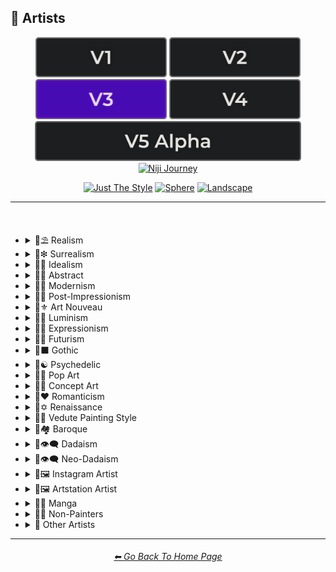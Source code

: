 <h2>📔 Artists</h2>

<div align="center">

[<img src="/Images/Repo_Parts/Buttons/Version_Buttons/button_version_V1_inactive.webp?raw=true" alt="MidJourney V1" height="64" />](/Pages/MJ_V1/Style_Pages/Sphere/Artists.md)
[<img src="/Images/Repo_Parts/Buttons/Version_Buttons/button_version_V2_inactive.webp?raw=true" alt="MidJourney V2" height="64" />](/Pages/MJ_V2/Style_Pages/Landscape/Artists.md)
[<img src="/Images/Repo_Parts/Buttons/Version_Buttons/button_version_V3_active.webp?raw=true" alt="MidJourney V3" height="64" />](/Pages/MJ_V3/Style_Pages/Landscape/Artists.md)
[<img src="/Images/Repo_Parts/Buttons/Version_Buttons/button_version_V4_inactive.webp?raw=true" alt="MidJourney V4" height="64" />](/Pages/MJ_V4/Style_Pages/Landscape/Artists.md)
<br>
[<img src="/Images/Repo_Parts/Buttons/Version_Buttons/button_version_V5_Alpha_inactive_half.webp?raw=true" alt="MidJourney V5" height="64" />](/Pages/MJ_V5/Style_Pages/Just_The_Style/Artists.md)
[<img src="/Images/Repo_Parts/Buttons/Version_Buttons/button_version_niji_inactive_half.webp?raw=true" alt="Niji Journey" height="64" />](/Pages/Niji_Journey/Niji_V4/Style_Pages/Artists.md)

[<img src="/Images/Repo_Parts/Buttons/Image_Type_Buttons/button_just_the_style_inactive.webp?raw=true" alt="Just The Style" width="140.5" />](/Pages/MJ_V3/Style_Pages/Just_The_Style/Artists.md)
[<img src="/Images/Repo_Parts/Buttons/Image_Type_Buttons/button_sphere_inactive.webp?raw=true" alt="Sphere" width="140.5" />](/Pages/MJ_V3/Style_Pages/Sphere/Artists.md)
[<img src="/Images/Repo_Parts/Buttons/Image_Type_Buttons/button_landscape_active.webp?raw=true" alt="Landscape" width="140.5" />](/Pages/MJ_V3/Style_Pages/Landscape/Artists.md)

</div>

<hr>
<br>

- <details><summary>📔⛱ Realism</summary><p><div align="center">

	| Painting By Ivan Shishkin | Painting By Zdzislaw Beksinski |
	| :-: | :-: |
	| <img src="/Images/MJ_V3/MidJourney_Styles_(landscape)/Artists/landscape_Painting_by_Ivan_Shishkin.webp?raw=true" width="256" /> | <img src="/Images/MJ_V3/MidJourney_Styles_(landscape)/Artists/landscape_Painting_by_Zdzislaw_Beksinski.webp?raw=true" width="256" /> |
	
	<br>
	
	| Art by James Gurney | Painting By Claude Lorrain | Painting By Edward Hopper |
	| :-: | :-: | :-: |
	| <img src="/Images/MJ_V3/MidJourney_Styles_(landscape)/Wave_10/landscape_Art_by_James_Gurney.webp?raw=true" width="256" /> | <img src="/Images/MJ_V3/MidJourney_Styles_(landscape)/Artists/landscape_Painting_by_Claude_Lorrain.webp?raw=true" width="256" /> | <img src="/Images/MJ_V3/MidJourney_Styles_(landscape)/Artists/landscape_Painting_by_Edward_Hopper.webp?raw=true" width="256" /> |

	<br>
	
	| Painted By Adolph Menzel | Painted By Alexei Savrasov | Painted By Andrew Wyeth |
	| :-: | :-: | :-: |
	| <img src="/Images/MJ_V3/MidJourney_Styles_(landscape)/Artists/landscape_Painted_By_Adolph_Menzel.webp?raw=true" width="256" /> | <img src="/Images/MJ_V3/MidJourney_Styles_(landscape)/Artists/landscape_Painted_By_Alexei_Savrasov.webp?raw=true" width="256" /> | <img src="/Images/MJ_V3/MidJourney_Styles_(landscape)/Artists/landscape_Painted_By_Andrew_Wyeth.webp?raw=true" width="256" /> |

	<br>

	| Painting By Vilhelm Hammershoi |
	| :-: |
	| <img src="/Images/MJ_V3/MidJourney_Styles_(landscape)/Artists/landscape_Painting_by_Vilhelm_Hammershoi.webp?raw=true" width="256" /> |

  </div></p></details>


- <details><summary>📔❇ Surrealism</summary><p><div align="center">

	| Painting By Salvador Dali | Painting By Pablo Picasso | Painted By Andre Masson |
	| :-: | :-: | :-: |
	| <img src="/Images/MJ_V3/MidJourney_Styles_(landscape)/Artists/landscape_Painting_by_Salvador_Dali.webp?raw=true" width="256" /> | <img src="/Images/MJ_V3/MidJourney_Styles_(landscape)/Artists/landscape_Painting_by_Pablo_Picasso.webp?raw=true" width="256" /> | <img src="/Images/MJ_V3/MidJourney_Styles_(landscape)/Artists/landscape_Painted_By_Andre_Masson.webp?raw=true" width="256" /> |
	
	<br>
	
	| Painting By Max Ernst | Painting By Rene Magritte |
	| :-: | :-: |
	| <img src="/Images/MJ_V3/MidJourney_Styles_(landscape)/Artists/landscape_Painting_by_Max_Ernst.webp?raw=true" width="256" /> | <img src="/Images/MJ_V3/MidJourney_Styles_(landscape)/Artists/landscape_Painting_by_Rene_Magritte.webp?raw=true" width="256" /> |

	<br>
	
	| Art By Jim Burns | Art by Vincent Di Fate |
	| :-: | :-: |
	| <img src="/Images/MJ_V3/MidJourney_Styles_(landscape)/Wave_10/landscape_Art_By_Jim_Burns.webp?raw=true" width="256" /> | <img src="/Images/MJ_V3/MidJourney_Styles_(landscape)/Wave_10/landscape_Art_by_Vincent_Di_Fate.webp?raw=true" width="256" /> |

  </div></p></details>
  

- <details><summary>📔🔆 Idealism</summary><p><div align="center">

	| Painting By Jean Delville |
	| :-: |
	| <img src="/Images/MJ_V3/MidJourney_Styles_(landscape)/Artists/landscape_Painting_by_Jean_Delville.webp?raw=true" width="256" /> |

  </div></p></details>


- <details><summary>📔💮 Abstract</summary><p><div align="center">

	| Painting By Wassily Kandinsky | Painting By Marcia Santore |
	| :-: | :-: |
	| <img src="/Images/MJ_V3/MidJourney_Styles_(landscape)/Artists/landscape_Painting_by_Wassily_Kandinsky.webp?raw=true" width="256" /> | <img src="/Images/MJ_V3/MidJourney_Styles_(landscape)/Artists/landscape_Painting_by_Marcia_Santore.webp?raw=true" width="256" /> |

  </div></p></details>


- <details><summary>📔🧬 Modernism</summary><p><div align="center">

	| Painting By Kandinksey | Painting by Paul Cezane |
	| :-: | :-: |
	| <img src="/Images/MJ_V3/MidJourney_Styles_(landscape)/Wave_10/landscape_Painting_By_Kandinksey.webp?raw=true" width="256" /> | <img src="/Images/MJ_V3/MidJourney_Styles_(landscape)/Wave_10/landscape_Painting_by_Paul_Cezane.webp?raw=true" width="256" /> |

	<br>
	
	| Painted By Lawrence Pelton | Painted By Amanda Sage |
    | :-: | :-: |
    | <img src="/Images/MJ_V3/MidJourney_Styles_(landscape)/Artists/landscape_Painted_By_Lawrence_Pelton.webp?raw=true" width="256" /> | <img src="/Images/MJ_V3/MidJourney_Styles_(landscape)/Artists/landscape_Painted_By_Amanda_Sage.webp?raw=true" width="256" /> |

	<br>

    | Painted By Amedeo Modigliani | Art by Henry Moore |
    | :-: | :-: |
    | <img src="/Images/MJ_V3/MidJourney_Styles_(landscape)/Artists/landscape_Painted_By_Amedeo_Modigliani.webp?raw=true" width="256" /> | <img src="/Images/MJ_V3/MidJourney_Styles_(landscape)/Wave_10/landscape_Art_by_Henry_Moore.webp?raw=true" width="256" /> |

  </div></p></details>


- <details><summary>📔➿ Post-Impressionism</summary><p><div align="center">

	| Painting By Van Gogh |
	| :-: |
	| <img src="/Images/MJ_V3/MidJourney_Styles_(landscape)/Artists/landscape_Painting_by_Van_Gogh.webp?raw=true" width="256" /> |

  </div></p></details>


- <details><summary>📔⚜ Art Nouveau</summary><p><div align="center">

	| Painting By Wes Anderson | Painted By Alphonso Mucha | <br>Art By Gustav Klimt<p><div align="center"><i><h6>Added By <a href="https://github.com/brianrhea">Brian Rhea</a></h6></i></p> |
	| :-: | :-: | :-: |
	| <img src="/Images/MJ_V3/MidJourney_Styles_(landscape)/Artists/landscape_Painting_by_Wes_Anderson.webp?raw=true" width="256" /> | <img src="/Images/MJ_V3/MidJourney_Styles_(landscape)/Artists/landscape_Painted_By_Alphonso_Mucha.webp?raw=true" width="256" /> | <img src="/Images/MJ_V3/MidJourney_Styles_(landscape)/Artists/landscape_Art_By_Gustav_Klimt.webp?raw=true" width="256" /> |

  </div></p></details>


- <details><summary>📔🌄 Luminism</summary><p><div align="center">

	| Painting By Albert Bierstadt | Painting By Thomas Kinkade |
	| :-: | :-: |
	| <img src="/Images/MJ_V3/MidJourney_Styles_(landscape)/Artists/landscape_Painting_by_Albert_Bierstadt.webp?raw=true" width="256" /> | <img src="/Images/MJ_V3/MidJourney_Styles_(landscape)/Artists/landscape_Painting_by_Thomas_Kinkade.webp?raw=true" width="256" /> |

  </div></p></details>


- <details><summary>📔🦋 Expressionism</summary><p><div align="center">

    | Painted By Affadi | Painted By Alexej Von Jawlensky | Painted By Alice Neel |
    | :-: | :-: | :-: |
    | <img src="/Images/MJ_V3/MidJourney_Styles_(landscape)/Artists/landscape_Painted_By_Affadi.webp?raw=true" width="256" /> | <img src="/Images/MJ_V3/MidJourney_Styles_(landscape)/Artists/landscape_Painted_By_Alexej_Von_Jawlensky.webp?raw=true" width="256" /> | <img src="/Images/MJ_V3/MidJourney_Styles_(landscape)/Artists/landscape_Painted_By_Alice_Neel.webp?raw=true" width="256" /> |

    <br>

    | Painted By Alyssa Monks | Painted By Alfred Kubin |
    | :-: | :-: |
    | <img src="/Images/MJ_V3/MidJourney_Styles_(landscape)/Artists/landscape_Painted_By_Alyssa_Monks.webp?raw=true" width="256" /> | <img src="/Images/MJ_V3/MidJourney_Styles_(landscape)/Artists/landscape_Painted_By_Alfred_Kubin.webp?raw=true" width="256" /> |

  </div></p></details>


- <details><summary>📔🔳 Futurism</summary><p><div align="center">

	| Painting By David Alabo |
	| :-: |
	| <img src="/Images/MJ_V3/MidJourney_Styles_(landscape)/Artists/landscape_Painting_by_David_Alabo.webp?raw=true" width="256" /> |

  </div></p></details>


- <details><summary>📔⬛ Gothic</summary><p><div align="center">

	| Painted By Anne Stokes | Painting By Gerald Brom |
	| :-: | :-: |
	| <img src="/Images/MJ_V3/MidJourney_Styles_(landscape)/Artists/landscape_Painted_By_Anne_Stokes.webp?raw=true" width="256" /> | <img src="/Images/MJ_V3/MidJourney_Styles_(landscape)/Artists/landscape_Painting_by_Gerald_Brom.webp?raw=true" width="256" /> |

	<br>

	| Painting By Grant Wood | Painted By Albrecht Durer |
	| :-: | :-: |
	| <img src="/Images/MJ_V3/MidJourney_Styles_(landscape)/Artists/landscape_Painting_by_Grant_Wood.webp?raw=true" width="256" /> | <img src="/Images/MJ_V3/MidJourney_Styles_(landscape)/Artists/landscape_Painted_By_Albrecht_Durer.webp?raw=true" width="256" /> |

  </div></p></details>


- <details><summary>📔☯ Psychedelic</summary><p><div align="center">

	| Painting By Alex Grey | Painting By Dan Mumford |
	| :-: | :-: |
	| <img src="/Images/MJ_V3/MidJourney_Styles_(landscape)/Artists/landscape_Painting_by_Alex_Grey.webp?raw=true" width="256" /> | <img src="/Images/MJ_V3/MidJourney_Styles_(landscape)/Artists/landscape_Painting_by_Dan_Mumford.webp?raw=true" width="256" /> |

  </div></p></details>


- <details><summary>📔🔴 Pop Art</summary><p><div align="center">

	| Painted By Andy Warhol | Painting By David Hockney |
	| :-: | :-: |
	| <img src="/Images/MJ_V3/MidJourney_Styles_(landscape)/Artists/landscape_Painted_by_Andy_Warhol.webp?raw=true" width="256" /> | <img src="/Images/MJ_V3/MidJourney_Styles_(landscape)/Artists/landscape_Painting_by_David_Hockney.webp?raw=true" width="256" /> |

  </div></p></details>


- <details><summary>📔🧿 Concept Art</summary><p><div align="center">

	| Painting By Marc Simonetti | Painted By Alan Lee |
	| :-: | :-: |
	| <img src="/Images/MJ_V3/MidJourney_Styles_(landscape)/Artists/landscape_Painting_by_Marc_Simonetti.webp?raw=true" width="256" /> | <img src="/Images/MJ_V3/MidJourney_Styles_(landscape)/Artists/landscape_Painted_By_Alan_Lee.webp?raw=true" width="256" /> |

  </div></p></details>


- <details><summary>📔❤ Romanticism</summary><p><div align="center">

	| Painting By John Constable |
	| :-: |
	| <img src="/Images/MJ_V3/MidJourney_Styles_(landscape)/Artists/landscape_Painting_by_John_Constable.webp?raw=true" width="256" /> |

  </div></p></details>


- <details><summary>📔✡️ Renaissance</summary><p><div align="center">

	| Painted By Leonardo Da Vinci | Painted By Da Vinci |
	| :-: | :-: |
	| <img src="/Images/MJ_V3/MidJourney_Styles_(landscape)/Wave_11/landscape_Painted_By_Leonardo_Da_Vinci.webp?raw=true" width="256" /> | <img src="/Images/MJ_V3/MidJourney_Styles_(landscape)/Wave_11/landscape_Painted_By_Da_Vinci.webp?raw=true" width="256" /> |

	<br>

	| Painting By Hieronymus Bosch |
	| :-: |
	| <img src="/Images/MJ_V3/MidJourney_Styles_(landscape)/Artists/landscape_Painting_by_Hieronymus_Bosch.webp?raw=true" width="256" /> |

  </div></p></details>


- <details><summary>📔🌇 Vedute Painting Style</summary><p><div align="center">

	| Painting By Canaletto |
	| :-: |
	| <img src="/Images/MJ_V3/MidJourney_Styles_(landscape)/Artists/landscape_Painting_by_Canaletto.webp?raw=true" width="256" /> |

  </div></p></details>


- <details><summary>📔🏘 Baroque</summary><p><div align="center">

	| Painted By Annibale Carracci | Painted By Anthony Van Dyck |
    | :-: | :-: |
    | <img src="/Images/MJ_V3/MidJourney_Styles_(landscape)/Artists/landscape_Painted_By_Annibale_Carracci.webp?raw=true" width="256" /> | <img src="/Images/MJ_V3/MidJourney_Styles_(landscape)/Artists/landscape_Painted_By_Anthony_Van_Dyck.webp?raw=true" width="256" /> |

  </div></p></details>


- <details><summary>📔👁‍🗨 Dadaism</summary><p><div align="center">

	| Painting By Robert Rauschenberg | Art By Man Ray |
	| :-: | :-: |
	| <img src="/Images/MJ_V3/MidJourney_Styles_(landscape)/Artists/landscape_Painting_by_Robert_Rauschenberg.webp?raw=true" width="256" /> | <img src="/Images/MJ_V3/MidJourney_Styles_(landscape)/Artists/landscape_Art_by_Man_Ray.webp?raw=true" width="256" /> |
	
	<br>
	
	| Painting By Morton Livingston Schamberg | Art By Marcel Duchamp |
	| :-: | :-: |
	| <img src="/Images/MJ_V3/MidJourney_Styles_(landscape)/Artists/landscape_Painting_by_Morton_Livingston_Schamberg.webp?raw=true" width="256" /> | <img src="/Images/MJ_V3/MidJourney_Styles_(landscape)/Artists/landscape_Art_by_Marcel_Duchamp.webp?raw=true" width="256" /> |
	
	<br>
	
	| Art By Suzanne Duchamp | Painting By Francis Picabia |
	| :-: | :-: |
	| <img src="/Images/MJ_V3/MidJourney_Styles_(landscape)/Artists/landscape_Art_by_Suzanne_Duchamp.webp?raw=true" width="256" /> | <img src="/Images/MJ_V3/MidJourney_Styles_(landscape)/Artists/landscape_Painting_by_Francis_Picabia.webp?raw=true" width="256" /> |
	
	<br>
	
	| Art By Georges Ribemont-Dessaignes | Painting By Juliette Roche |
	| :-: | :-: |
	| <img src="/Images/MJ_V3/MidJourney_Styles_(landscape)/Artists/landscape_Art_by_Georges_Ribemont-Dessaignes.webp?raw=true" width="256" /> | <img src="/Images/MJ_V3/MidJourney_Styles_(landscape)/Artists/landscape_Painting_by_Juliette_Roche.webp?raw=true" width="256" /> |

	<br>

	| Art By Max Ernst | Art By Wilhelm Fick |
	| :-: | :-: |
	| <img src="/Images/MJ_V3/MidJourney_Styles_(landscape)/Artists/landscape_Art_by_Max_Ernst.webp?raw=true" width="256" /> | <img src="/Images/MJ_V3/MidJourney_Styles_(landscape)/Artists/landscape_Art_by_Wilhelm_Fick.webp?raw=true" width="256" /> |
	
	<br>

	| Art By George Grosz | Art By Hannah Hoch |
	| :-: | :-: |
	| <img src="/Images/MJ_V3/MidJourney_Styles_(landscape)/Artists/landscape_Art_by_George_Grosz.webp?raw=true" width="256" /> | <img src="/Images/MJ_V3/MidJourney_Styles_(landscape)/Artists/landscape_Art_by_Hannah_Hoch.webp?raw=true" width="256" /> |
	
	<br>

	| Art By Kurt Schwitters | Painting By Julius Evola |
	| :-: | :-: |
	| <img src="/Images/MJ_V3/MidJourney_Styles_(landscape)/Artists/landscape_Art_by_Kurt_Schwitters.webp?raw=true" width="256" /> | <img src="/Images/MJ_V3/MidJourney_Styles_(landscape)/Artists/landscape_Painting_by_Julius_Evola.webp?raw=true" width="256" /> |
	
	<br>

	| Painting By Serge Charchoune | Art By Ilia Zdanevich |
	| :-: | :-: |
	| <img src="/Images/MJ_V3/MidJourney_Styles_(landscape)/Artists/landscape_Painting_by_Serge_Charchoune.webp?raw=true" width="256" /> | <img src="/Images/MJ_V3/MidJourney_Styles_(landscape)/Artists/landscape_Art_by_Ilia_Zdanevich.webp?raw=true" width="256" /> |
	
	<br>

	| Painting By Jean Crotti | Art By Sophie Taeuber-Arp |
	| :-: | :-: |
	| <img src="/Images/MJ_V3/MidJourney_Styles_(landscape)/Artists/landscape_Painting_by_Jean_Crotti.webp?raw=true" width="256" /> | <img src="/Images/MJ_V3/MidJourney_Styles_(landscape)/Artists/landscape_Art_by_Sophie_Taeuber-Arp.webp?raw=true" width="256" /> |

  </div></p></details>


- <details><summary>📔👁‍🗨 Neo-Dadaism</summary><p><div align="center">
	
	| Art By Genpei Akasegawa | Painting By Josip Demirovic Devj |
	| :-: | :-: |
	| <img src="/Images/MJ_V3/MidJourney_Styles_(landscape)/Artists/landscape_Art_by_Genpei_Akasegawa.webp?raw=true" width="256" /> | <img src="/Images/MJ_V3/MidJourney_Styles_(landscape)/Artists/landscape_Painting_by_Josip_Demirovic_Devj.webp?raw=true" width="256" /> |
	
	<br>
	
	| Painting By Jim Dine | Art By Arthur Kopcke |
	| :-: | :-: |
	| <img src="/Images/MJ_V3/MidJourney_Styles_(landscape)/Artists/landscape_Painting_by_Jim_Dine.webp?raw=true" width="256" /> | <img src="/Images/MJ_V3/MidJourney_Styles_(landscape)/Artists/landscape_Art_by_Arthur_Kopcke.webp?raw=true" width="256" /> |
	
	<br>
	
	| Art By George Maciunas | Art By Valery Oisteanu |
	| :-: | :-: |
	| <img src="/Images/MJ_V3/MidJourney_Styles_(landscape)/Artists/landscape_Art_by_George_Maciunas.webp?raw=true" width="256" /> | <img src="/Images/MJ_V3/MidJourney_Styles_(landscape)/Artists/landscape_Art_by_Valery_Oisteanu.webp?raw=true" width="256" /> |

	<br>
	
	| Painting By Ushio Shinohara | Art By Jean Tinguely |
	| :-: | :-: |
	| <img src="/Images/MJ_V3/MidJourney_Styles_(landscape)/Artists/landscape_Painting_by_Ushio_Shinohara.webp?raw=true" width="256" /> | <img src="/Images/MJ_V3/MidJourney_Styles_(landscape)/Artists/landscape_Art_by_Jean_Tinguely.webp?raw=true" width="256" /> |
	
	<br>
	
	| Art By Masunobu Yoshimura |
	| :-: |
	| <img src="/Images/MJ_V3/MidJourney_Styles_(landscape)/Artists/landscape_Art_by_Masunobu_Yoshimura.webp?raw=true" width="256" /> |

  </div></p></details>


- <details><summary>📔🖼 Instagram Artist</summary><p><div align="center">
	
	| Uon.visuals | Art By Uon.visuals |
	| :-: | :-: |
	| <img src="/Images/MJ_V3/MidJourney_Styles_(landscape)/Artists/landscape_Uon.visuals.webp?raw=true" width="256" /> | <img src="/Images/MJ_V3/MidJourney_Styles_(landscape)/Artists/landscape_Art_by_Uon.visuals.webp?raw=true" width="256" /> |
	
	<br>
	
	| Art By Seth McMahon |
	| :-: |
	| <img src="/Images/MJ_V3/MidJourney_Styles_(landscape)/Wave_10/landscape_Art_By_Seth_McMahon.webp?raw=true" width="256" /> |

	<br>

	| Artofethan | Art By Artofethan |
	| :-: | :-: |
	| <img src="/Images/MJ_V3/MidJourney_Styles_(landscape)/Artists/landscape_Artofethan.webp?raw=true" width="256" /> | <img src="/Images/MJ_V3/MidJourney_Styles_(landscape)/Artists/landscape_Art_by_artofethan.webp?raw=true" width="256" /> |

	<br>
	
	| Painting By Peter Mohrbacher |
	| :-: |
	| <img src="/Images/MJ_V3/MidJourney_Styles_(landscape)/Artists/landscape_Painting_by_Peter_Mohrbacher.webp?raw=true" width="256" /> |

	<br>

	| Painting By Boris Groh |
	| :-: |
	| <img src="/Images/MJ_V3/MidJourney_Styles_(landscape)/Wave_10/landscape_Painting_By_Boris_Groh.webp?raw=true" width="256" /> |

  </div></p></details>


- <details><summary>📔🖼 Artstation Artist</summary><p><div align="center">

    | Painted By Annton Fadeev | Painted By Alena Aenami |
    | :-: | :-: |
    | <img src="/Images/MJ_V3/MidJourney_Styles_(landscape)/Artists/landscape_Painted_By_Annton_Fadeev.webp?raw=true" width="256" /> | <img src="/Images/MJ_V3/MidJourney_Styles_(landscape)/Artists/landscape_Painted_By_Alena_Aenami.webp?raw=true" width="256" /> |

	<br>

    | Painted By Andreas Rocha | Painted By Aleksi Briclot |
    | :-: | :-: |
    | <img src="/Images/MJ_V3/MidJourney_Styles_(landscape)/Artists/landscape_Painted_By_Andreas_Rocha.webp?raw=true" width="256" /> | <img src="/Images/MJ_V3/MidJourney_Styles_(landscape)/Artists/landscape_Painted_By_Aleksi_Briclot.webp?raw=true" width="256" /> |

	<br>

	| Painting By Ivan Stan |
	| :-: |
	| <img src="/Images/MJ_V3/MidJourney_Styles_(landscape)/Wave_10/landscape_Painting_By_Ivan_Stan.webp?raw=true" width="256" /> |

  </div></p></details>


- <details><summary>📔🈯 Manga</summary><p><div align="center">

	| Painting By Junji Ito |
	| :-: |
	| <img src="/Images/MJ_V3/MidJourney_Styles_(landscape)/Artists/landscape_Painting_by_Junji_Ito.webp?raw=true" width="256" /> |

	<br>

	| Painted By Akihiko Yoshida | Painted By Anton Pieck |
	| :-: | :-: |
	| <img src="/Images/MJ_V3/MidJourney_Styles_(landscape)/Artists/landscape_Painted_By_Akihiko_Yoshida.webp?raw=true" width="256" /> | <img src="/Images/MJ_V3/MidJourney_Styles_(landscape)/Artists/landscape_Painted_By_Anton_Pieck.webp?raw=true" width="256" /> |

	<br>

	| Painted By Angus McKie | Painted By Akari Toriyama | Painted By Al Williamson |
	| :-: | :-: | :-: |
	| <img src="/Images/MJ_V3/MidJourney_Styles_(landscape)/Artists/landscape_Painted_By_Angus_McKie.webp?raw=true" width="256" /> | <img src="/Images/MJ_V3/MidJourney_Styles_(landscape)/Artists/landscape_Painted_By_Akari_Toriyama.webp?raw=true" width="256" /> | <img src="/Images/MJ_V3/MidJourney_Styles_(landscape)/Artists/landscape_Painted_By_Al_Williamson.webp?raw=true" width="256" /> |

	<br>
	
	| Art by Ilya Kuvshinov |
	| :-: |
	| <img src="/Images/MJ_V3/MidJourney_Styles_(landscape)/Wave_10/landscape_Art_by_Ilya_Kuvshinov.webp?raw=true" width="256" /> |

  </div></p></details>


- <details><summary>📔🗿 Non-Painters</summary><p>

    - <details><summary>📔🗿 Sculptors</summary><p><div align="center">

        | Art By Alberto Giacometti | Art By Alexander Milne Calder |
        | :-: | :-: |
        | <img src="/Images/MJ_V3/MidJourney_Styles_(landscape)/Artists/landscape_Art_By_Alberto_Giacometti.webp?raw=true" width="256" /> | <img src="/Images/MJ_V3/MidJourney_Styles_(landscape)/Artists/landscape_Art_By_Alexander_Milne_Calder.webp?raw=true" width="256" /> |

      </div></p></details>

    - <details><summary>📔📷 Photographers</summary><p><div align="center">

        | Art By Anne Geddes | <br>Art By Joel-Peter Witkin<p><div align="center"><i><h6>Added By <a href="https://github.com/fleshcrucifix">fleshcrucifix</a></h6></i></p> |
        | :-: | :-: |
        | <img src="/Images/MJ_V3/MidJourney_Styles_(landscape)/Artists/landscape_Art_By_Anne_Geddes.webp?raw=true" width="256" /> | <img src="/Images/MJ_V3/MidJourney_Styles_(landscape)/Artists/landscape_Art_by_Joel-Peter_Witkin.webp?raw=true" width="256" /> |

      </div></p></details>

    - <details><summary>📔✍ Writers</summary><p><div align="center">

        | Art By Anne McCaffrey |
        | :-: |
        | <img src="/Images/MJ_V3/MidJourney_Styles_(landscape)/Artists/landscape_Art_By_Anne_McCaffrey.webp?raw=true" width="256" /> |

      </div></p></details>

  </p></details>


- <details><summary>📔 Other Artists</summary><p><div align="center">

	| Painting By Bob Ross | Art By M.C. Escher |
	| :-: | :-: |
	| <img src="/Images/MJ_V3/MidJourney_Styles_(landscape)/Artists/landscape_Painting_by_Bob_Ross.webp?raw=true" width="256" /> | <img src="/Images/MJ_V3/MidJourney_Styles_(landscape)/Artists/landscape_Art_By_M.C._Escher.webp?raw=true" width="256" /> |
	
	<br>
	
	| Painting By Boris Smirnoff | Painted By Anton Otto |
	| :-: | :-: |
	| <img src="/Images/MJ_V3/MidJourney_Styles_(landscape)/Artists/landscape_Painting_by_Boris_Smirnoff.webp?raw=true" width="256" /> | <img src="/Images/MJ_V3/MidJourney_Styles_(landscape)/Artists/landscape_Painted_By_Anton_Otto.webp?raw=true" width="256" /> |

	<br>

	| Painted By Alexander Jansson | Painted By Ansel Adams |
    | :-: | :-: |
    | <img src="/Images/MJ_V3/MidJourney_Styles_(landscape)/Artists/landscape_Painted_By_Alexander_Jansson.webp?raw=true" width="256" /> | <img src="/Images/MJ_V3/MidJourney_Styles_(landscape)/Artists/landscape_Painted_By_Ansel_Adams.webp?raw=true" width="256" /> |

	<br>

	| Art By Ray Harryhausen | Art By H.R. Giger |
	| :-: | :-: |
	| <img src="/Images/MJ_V3/MidJourney_Styles_(landscape)/Wave_10/landscape_Art_By_Ray_Harryhausen.webp?raw=true" width="256" /> | <img src="/Images/MJ_V3/MidJourney_Styles_(landscape)/Wave_10/landscape_Art_By_H.R._Giger.webp?raw=true" width="256" /> |
	
	<br>
	
	| Painting By Raja Ravi Varma |
	| :-: |
	| <img src="/Images/MJ_V3/MidJourney_Styles_(landscape)/Wave_10/landscape_Painting_By_Raja_Ravi_Varma.webp?raw=true" width="256" /> |

	<br>

	| Painted By Anna Dittmann | Painting By Hugh Ferriss | Painted By Alexandre Cabanel |
	| :-: | :-: | :-: |
	| <img src="/Images/MJ_V3/MidJourney_Styles_(landscape)/Artists/landscape_Painted_By_Anna_Dittmann.webp?raw=true" width="256" /> | <img src="/Images/MJ_V3/MidJourney_Styles_(landscape)/Artists/landscape_Painting_by_Hugh_Ferriss.webp?raw=true" width="256" /> | <img src="/Images/MJ_V3/MidJourney_Styles_(landscape)/Artists/landscape_Painted_By_Alexandre_Cabanel.webp?raw=true" width="256" /> |

	<br>
	
	| Painting By John Howe | Painted By Squidward Tentacles |
	| :-: | :-: |
	| <img src="/Images/MJ_V3/MidJourney_Styles_(landscape)/Artists/landscape_Painting_by_John_Howe.webp?raw=true" width="256" /> | <img src="/Images/MJ_V3/MidJourney_Styles_(landscape)/Artists/landscape_Painted_by_Squidward_Tentacles.webp?raw=true" width="256" /> |

  </div></p></details>

<hr><!--------------->
<div align="center">
<h6><a href="/README.md">⬅ Go Back To Home Page</a></h6>
</div>
